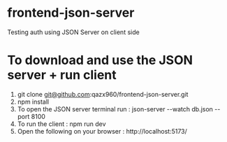 # frontend-json-server

Testing auth using JSON Server on client side

# To download and use the JSON server + run client

1. git clone git@github.com:qazx960/frontend-json-server.git
2. npm install
3. To open the JSON server terminal run : json-server --watch db.json --port 8100  
4. To run the client : npm run dev
5. Open the following on your browser : http://localhost:5173/
   
